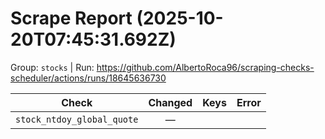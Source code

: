 # Scrape Report (2025-10-20T07:45:31.692Z)

Group: `stocks`  |  Run: https://github.com/AlbertoRoca96/scraping-checks-scheduler/actions/runs/18645636730

| Check | Changed | Keys | Error |
|---|:---:|:--|:--|
| `stock_ntdoy_global_quote` | — |  |  |
